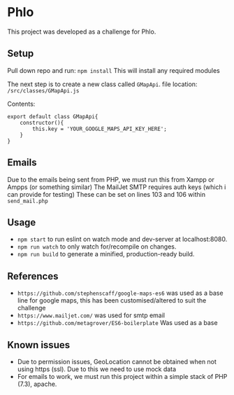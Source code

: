 # Phlo
This project was developed as a challenge for Phlo.

## Setup
Pull down repo and run:
`npm install` This will install any required modules

The next step is to create a new class called `GMapApi`.
file location: `/src/classes/GMapApi.js`

Contents: 
```
export default class GMapApi{
    constructor(){
        this.key = 'YOUR_GOOGLE_MAPS_API_KEY_HERE';
    }
}
```

## Emails
Due to the emails being sent from PHP, we must run this from Xampp or Ampps (or something similar)
The MailJet SMTP requires auth keys (which i can provide for testing)
These can be set on lines 103 and 106 within `send_mail.php`

## Usage
* `npm start` to run eslint on watch mode and dev-server at localhost:8080.
* `npm run watch` to only watch for/recompile on changes.
* `npm run build` to generate a minified, production-ready build.

## References
* `https://github.com/stephenscaff/google-maps-es6` was used as a base line for google maps, this has been customised/altered to suit the challenge
* `https://www.mailjet.com/` was used for smtp email 
* `https://github.com/metagrover/ES6-boilerplate` Was used as a base 

## Known issues
* Due to permission issues, GeoLocation cannot be obtained when not using https (ssl). Due to this we need to use mock data
* For emails to work, we must run this project within a simple stack of PHP (7.3), apache.